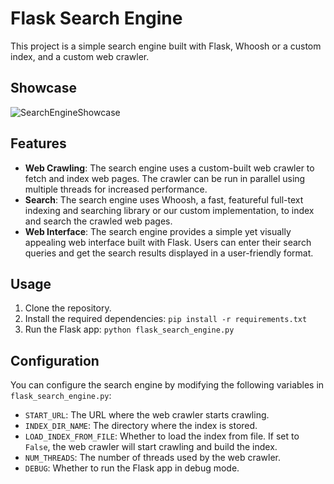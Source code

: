 # Flask Search Engine

This project is a simple search engine built with Flask, Whoosh or a custom index, and a custom web crawler.

## Showcase

![SearchEngineShowcase](https://github.com/GerritBartels/AIandTheWeb/assets/64156238/952c1e69-4d9a-4234-993f-16e557dafd26)

## Features

- **Web Crawling**: The search engine uses a custom-built web crawler to fetch and index web pages. The crawler can be run in parallel using multiple threads for increased performance.
- **Search**: The search engine uses Whoosh, a fast, featureful full-text indexing and searching library or our custom implementation, to index and search the crawled web pages.
- **Web Interface**: The search engine provides a simple yet visually appealing web interface built with Flask. Users can enter their search queries and get the search results displayed in a user-friendly format.

## Usage

1. Clone the repository.
2. Install the required dependencies: `pip install -r requirements.txt`
3. Run the Flask app: `python flask_search_engine.py`

## Configuration

You can configure the search engine by modifying the following variables in `flask_search_engine.py`:

- `START_URL`: The URL where the web crawler starts crawling.
- `INDEX_DIR_NAME`: The directory where the index is stored.
- `LOAD_INDEX_FROM_FILE`: Whether to load the index from file. If set to `False`, the web crawler will start crawling and build the index.
- `NUM_THREADS`: The number of threads used by the web crawler.
- `DEBUG`: Whether to run the Flask app in debug mode.
